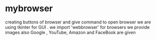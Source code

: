 # mybrowser
creating buttons of browser and give command to open browser
we are using tkinter for GUI .
we import 'webbrowser' for browsers 
we provide images also
Google , YouTube, Amazon and FaceBook are given
